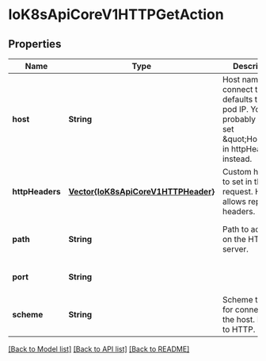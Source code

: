 # IoK8sApiCoreV1HTTPGetAction


## Properties
Name | Type | Description | Notes
------------ | ------------- | ------------- | -------------
**host** | **String** | Host name to connect to, defaults to the pod IP. You probably want to set \&quot;Host\&quot; in httpHeaders instead. | [optional] [default to nothing]
**httpHeaders** | [**Vector{IoK8sApiCoreV1HTTPHeader}**](IoK8sApiCoreV1HTTPHeader.md) | Custom headers to set in the request. HTTP allows repeated headers. | [optional] [default to nothing]
**path** | **String** | Path to access on the HTTP server. | [optional] [default to nothing]
**port** | **String** |  | [default to nothing]
**scheme** | **String** | Scheme to use for connecting to the host. Defaults to HTTP. | [optional] [default to nothing]


[[Back to Model list]](../README.md#models) [[Back to API list]](../README.md#api-endpoints) [[Back to README]](../README.md)


